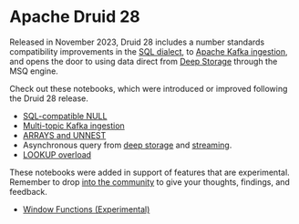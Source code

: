 # Apache Druid 28

Released in November 2023, Druid 28 includes a number standards compatibility improvements in the [SQL dialect](https://druid.apache.org/docs/latest/querying/sql), to [Apache Kafka ingestion](https://druid.apache.org/docs/latest/development/extensions-core/kafka-ingestion), and opens the door to using data direct from [Deep Storage](https://druid.apache.org/docs/latest/design/deep-storage) through the MSQ engine.

Check out these notebooks, which were introduced or improved following the Druid 28 release.

* [SQL-compatible NULL](../02-ingestion/09-generating-and-working-with-nulls.ipynb)
* [Multi-topic Kafka ingestion](../02-ingestion/11-stream-from-multiple-topics.ipynb)
* [ARRAYS and UNNEST](../02-ingestion/08-table-datatypes-arrays.ipynb)
* Asynchronous query from [deep storage](../03-query/21-query-async-historical.ipynb) and [streaming](../03-query/14-query-async-realtime.ipynb).
* [LOOKUP overload](../03-query/06-lookup-tables.ipynb)

These notebooks were added in support of features that are experimental. Remember to drop [into the community](https://druid.apache.org/community) to give your thoughts, findings, and feedback.

* [Window Functions (Experimental)](../03-query/13-functions-window.ipynb)
